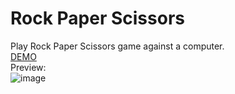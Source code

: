 # Rock Paper Scissors

Play Rock Paper Scissors game against a computer.  
[DEMO](https://danieltran0.github.io/Rock_Paper_Scissors/)  
Preview:  
![image](https://user-images.githubusercontent.com/76408883/106376340-6c4f1900-6362-11eb-8f25-3ce2fb13d070.png)
